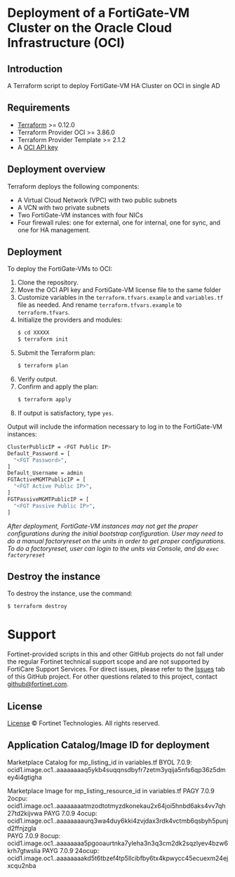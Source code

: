 # Deployment of a FortiGate-VM Cluster on the Oracle Cloud Infrastructure (OCI)
## Introduction
A Terraform script to deploy FortiGate-VM HA Cluster on OCI in single AD

## Requirements
* [Terraform](https://learn.hashicorp.com/terraform/getting-started/install.html) >= 0.12.0
* Terraform Provider OCI >= 3.86.0
* Terraform Provider Template >= 2.1.2
* A [OCI API key](https://docs.cloud.oracle.com/en-us/iaas/Content/API/Concepts/apisigningkey.htm)

## Deployment overview
Terraform deploys the following components:
   - A Virtual Cloud Network (VPC) with two public subnets
   - A VCN with two private subnets
   - Two FortiGate-VM instances with four NICs
   - Four firewall rules: one for external, one for internal, one for sync, and one for HA management.

## Deployment
To deploy the FortiGate-VMs to OCI:
1. Clone the repository.
2. Move the OCI API key and FortiGate-VM license file to the same folder
3. Customize variables in the `terraform.tfvars.example` and `variables.tf` file as needed.  And rename `terraform.tfvars.example` to `terraform.tfvars`.
4. Initialize the providers and modules:
   ```sh
   $ cd XXXXX
   $ terraform init
    ```
5. Submit the Terraform plan:
   ```sh
   $ terraform plan
   ```
6. Verify output.
7. Confirm and apply the plan:
   ```sh
   $ terraform apply
   ```
8. If output is satisfactory, type `yes`.

Output will include the information necessary to log in to the FortiGate-VM instances:
```sh
ClusterPublicIP = <FGT Public IP>
Default_Password = [
  "<FGT Password>",
]
Default_Username = admin
FGTActiveMGMTPublicIP = [
  "<FGT Active Public IP>",
]
FGTPassiveMGMTPublicIP = [
  "<FGT Passive Public IP>",
]
```
*After deployment, FortiGate-VM instances may not get the proper configurations during the initial bootstrap configuration. 
User may need to do a manual factoryreset on the units in order to get proper configurations.  To do a factoryreset, user can
login to the units via Console, and do `exec factoryreset`*

## Destroy the instance
To destroy the instance, use the command:
```sh
$ terraform destroy
```

# Support
Fortinet-provided scripts in this and other GitHub projects do not fall under the regular Fortinet technical support scope and are not supported by FortiCare Support Services.
For direct issues, please refer to the [Issues](https://github.com/fortinet/fortigate-terraform-deploy/issues) tab of this GitHub project.
For other questions related to this project, contact [github@fortinet.com](mailto:github@fortinet.com).

## License
[License](https://github.com/fortinet/fortigate-terraform-deploy/blob/master/LICENSE) © Fortinet Technologies. All rights reserved.

## Application Catalog/Image ID for deployment
Marketplace Catalog for mp_listing_id in variables.tf
BYOL 7.0.9: ocid1.image.oc1..aaaaaaaaq5ykb4suqqnsdbyfr7zetm3yqija5nfs6qp36z5dmey4i4gtigha

Marketplace Image for mp_listing_resource_id in variables.tf
PAGY 7.0.9 2ocpu: ocid1.image.oc1..aaaaaaaatmzodtotmyzdkonekau2x64joi5hnbd6aks4vv7qh27td2kijvwa
PAYG 7.0.9 4ocup: ocid1.image.oc1..aaaaaaaaurq3wa4duy6kki4zvjdax3rdk4vctmb6qsbyh5punjd2ffnjzgla  
PAYG 7.0.9 8ocup: ocid1.image.oc1..aaaaaaaa5pgooaurtnka7yleha3n3q3cm2dk2sqzlyev4bzw6krh7gtwslia
PAYG 7.0.9 24ocup: ocid1.image.oc1..aaaaaaaakd5t6tbzef4tp5llcibfby6tx4kpwycc45ecuexm24ejxcqu2nba
